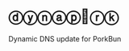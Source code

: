 # ⓓⓨⓝⓐⓟ🐷ⓡⓚ
Dynamic DNS update for PorkBun

<!-- @import "[TOC]" {cmd="toc" depthFrom=1 depthTo=6 orderedList=false} -->
